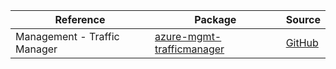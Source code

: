 | Reference | Package | Source |
|---|---|---|
|Management - Traffic Manager|[azure-mgmt-trafficmanager](https://repo1.maven.org/maven2/com/microsoft/azure/azure-mgmt-trafficmanager)|[GitHub](https://github.com/Azure/azure-sdk-for-java/blob/main/)|
